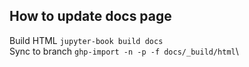 ## How to update docs page
Build HTML `jupyter-book build docs`\
Sync to branch `ghp-import -n -p -f docs/_build/html`\